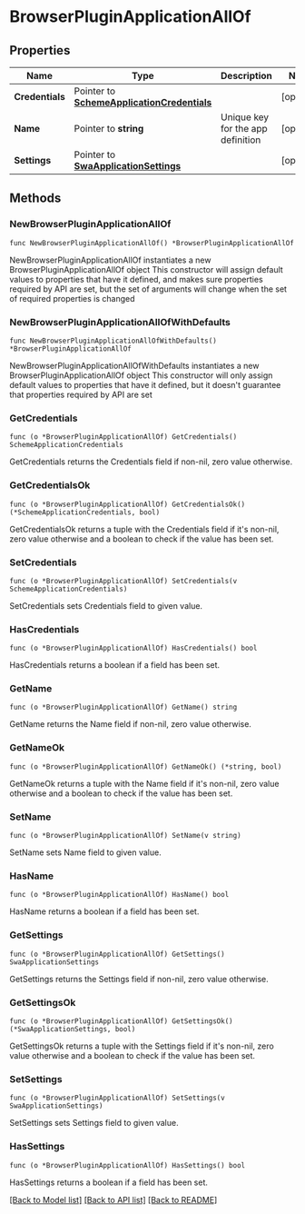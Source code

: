 # BrowserPluginApplicationAllOf

## Properties

Name | Type | Description | Notes
------------ | ------------- | ------------- | -------------
**Credentials** | Pointer to [**SchemeApplicationCredentials**](SchemeApplicationCredentials.md) |  | [optional] 
**Name** | Pointer to **string** | Unique key for the app definition | [optional] 
**Settings** | Pointer to [**SwaApplicationSettings**](SwaApplicationSettings.md) |  | [optional] 

## Methods

### NewBrowserPluginApplicationAllOf

`func NewBrowserPluginApplicationAllOf() *BrowserPluginApplicationAllOf`

NewBrowserPluginApplicationAllOf instantiates a new BrowserPluginApplicationAllOf object
This constructor will assign default values to properties that have it defined,
and makes sure properties required by API are set, but the set of arguments
will change when the set of required properties is changed

### NewBrowserPluginApplicationAllOfWithDefaults

`func NewBrowserPluginApplicationAllOfWithDefaults() *BrowserPluginApplicationAllOf`

NewBrowserPluginApplicationAllOfWithDefaults instantiates a new BrowserPluginApplicationAllOf object
This constructor will only assign default values to properties that have it defined,
but it doesn't guarantee that properties required by API are set

### GetCredentials

`func (o *BrowserPluginApplicationAllOf) GetCredentials() SchemeApplicationCredentials`

GetCredentials returns the Credentials field if non-nil, zero value otherwise.

### GetCredentialsOk

`func (o *BrowserPluginApplicationAllOf) GetCredentialsOk() (*SchemeApplicationCredentials, bool)`

GetCredentialsOk returns a tuple with the Credentials field if it's non-nil, zero value otherwise
and a boolean to check if the value has been set.

### SetCredentials

`func (o *BrowserPluginApplicationAllOf) SetCredentials(v SchemeApplicationCredentials)`

SetCredentials sets Credentials field to given value.

### HasCredentials

`func (o *BrowserPluginApplicationAllOf) HasCredentials() bool`

HasCredentials returns a boolean if a field has been set.

### GetName

`func (o *BrowserPluginApplicationAllOf) GetName() string`

GetName returns the Name field if non-nil, zero value otherwise.

### GetNameOk

`func (o *BrowserPluginApplicationAllOf) GetNameOk() (*string, bool)`

GetNameOk returns a tuple with the Name field if it's non-nil, zero value otherwise
and a boolean to check if the value has been set.

### SetName

`func (o *BrowserPluginApplicationAllOf) SetName(v string)`

SetName sets Name field to given value.

### HasName

`func (o *BrowserPluginApplicationAllOf) HasName() bool`

HasName returns a boolean if a field has been set.

### GetSettings

`func (o *BrowserPluginApplicationAllOf) GetSettings() SwaApplicationSettings`

GetSettings returns the Settings field if non-nil, zero value otherwise.

### GetSettingsOk

`func (o *BrowserPluginApplicationAllOf) GetSettingsOk() (*SwaApplicationSettings, bool)`

GetSettingsOk returns a tuple with the Settings field if it's non-nil, zero value otherwise
and a boolean to check if the value has been set.

### SetSettings

`func (o *BrowserPluginApplicationAllOf) SetSettings(v SwaApplicationSettings)`

SetSettings sets Settings field to given value.

### HasSettings

`func (o *BrowserPluginApplicationAllOf) HasSettings() bool`

HasSettings returns a boolean if a field has been set.


[[Back to Model list]](../README.md#documentation-for-models) [[Back to API list]](../README.md#documentation-for-api-endpoints) [[Back to README]](../README.md)


